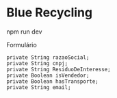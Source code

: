 # Blue Recycling

npm run dev


Formulário

    private String razaoSocial;
    private String cnpj;
    private String ResiduoDeInteresse;
    private Boolean isVendedor;
    private Boolean hasTransporte;
    private String email;
